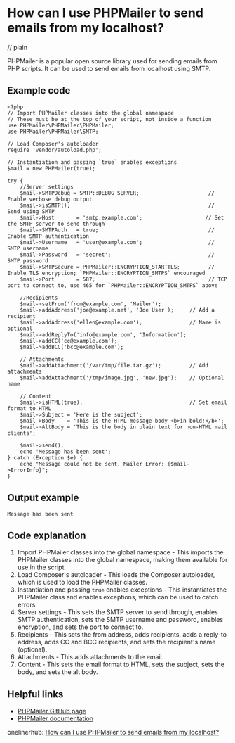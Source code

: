 # How can I use PHPMailer to send emails from my localhost?
// plain

PHPMailer is a popular open source library used for sending emails from PHP scripts. It can be used to send emails from localhost using SMTP.

## Example code

```
<?php
// Import PHPMailer classes into the global namespace
// These must be at the top of your script, not inside a function
use PHPMailer\PHPMailer\PHPMailer;
use PHPMailer\PHPMailer\SMTP;

// Load Composer's autoloader
require 'vendor/autoload.php';

// Instantiation and passing `true` enables exceptions
$mail = new PHPMailer(true);

try {
    //Server settings
    $mail->SMTPDebug = SMTP::DEBUG_SERVER;                      // Enable verbose debug output
    $mail->isSMTP();                                            // Send using SMTP
    $mail->Host       = 'smtp.example.com';                    // Set the SMTP server to send through
    $mail->SMTPAuth   = true;                                   // Enable SMTP authentication
    $mail->Username   = 'user@example.com';                     // SMTP username
    $mail->Password   = 'secret';                               // SMTP password
    $mail->SMTPSecure = PHPMailer::ENCRYPTION_STARTTLS;         // Enable TLS encryption; `PHPMailer::ENCRYPTION_SMTPS` encouraged
    $mail->Port       = 587;                                    // TCP port to connect to, use 465 for `PHPMailer::ENCRYPTION_SMTPS` above

    //Recipients
    $mail->setFrom('from@example.com', 'Mailer');
    $mail->addAddress('joe@example.net', 'Joe User');     // Add a recipient
    $mail->addAddress('ellen@example.com');               // Name is optional
    $mail->addReplyTo('info@example.com', 'Information');
    $mail->addCC('cc@example.com');
    $mail->addBCC('bcc@example.com');

    // Attachments
    $mail->addAttachment('/var/tmp/file.tar.gz');         // Add attachments
    $mail->addAttachment('/tmp/image.jpg', 'new.jpg');    // Optional name

    // Content
    $mail->isHTML(true);                                  // Set email format to HTML
    $mail->Subject = 'Here is the subject';
    $mail->Body    = 'This is the HTML message body <b>in bold!</b>';
    $mail->AltBody = 'This is the body in plain text for non-HTML mail clients';

    $mail->send();
    echo 'Message has been sent';
} catch (Exception $e) {
    echo "Message could not be sent. Mailer Error: {$mail->ErrorInfo}";
}
```

## Output example
 `Message has been sent`

## Code explanation

1. Import PHPMailer classes into the global namespace - This imports the PHPMailer classes into the global namespace, making them available for use in the script.
2. Load Composer's autoloader - This loads the Composer autoloader, which is used to load the PHPMailer classes.
3. Instantiation and passing `true` enables exceptions - This instantiates the PHPMailer class and enables exceptions, which can be used to catch errors.
4. Server settings - This sets the SMTP server to send through, enables SMTP authentication, sets the SMTP username and password, enables encryption, and sets the port to connect to.
5. Recipients - This sets the from address, adds recipients, adds a reply-to address, adds CC and BCC recipients, and sets the recipient's name (optional).
6. Attachments - This adds attachments to the email.
7. Content - This sets the email format to HTML, sets the subject, sets the body, and sets the alt body.

## Helpful links

- [PHPMailer GitHub page](https://github.com/PHPMailer/PHPMailer)
- [PHPMailer documentation](https://github.com/PHPMailer/PHPMailer/wiki/Tutorial)

onelinerhub: [How can I use PHPMailer to send emails from my localhost?](https://onelinerhub.com/phpmailer/how-can-i-use-phpmailer-to-send-emails-from-my-localhost)